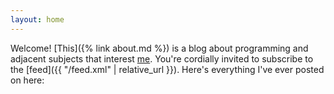```yaml
---
layout: home
---
```


Welcome! [This]({% link about.md %}) is a blog about programming and adjacent subjects that interest [me](https://noahdoersing.com). You're cordially invited to subscribe to the [feed]({{ "/feed.xml" | relative_url }}). Here's everything I've ever posted on here:
